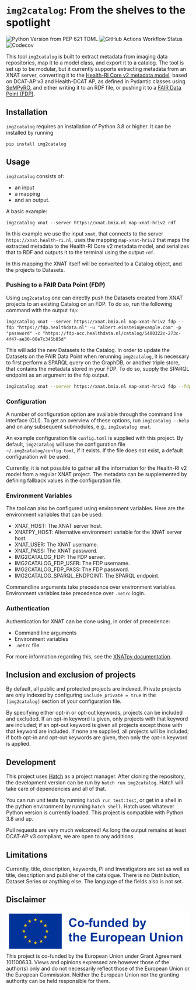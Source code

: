 # `img2catalog`: From the shelves to the spotlight

![Python Version from PEP 621 TOML](https://img.shields.io/python/required-version-toml?tomlFilePath=https%3A%2F%2Fraw.githubusercontent.com%2FHealth-RI%2Fimg2catalog%2Fmain%2Fpyproject.toml)
![GitHub Actions Workflow Status](https://img.shields.io/github/actions/workflow/status/Health-RI/img2catalog/python-test-package.yml)
![Codecov](https://img.shields.io/codecov/c/github/Health-RI/img2catalog)

This tool `img2catalog` is built to extract metadata from imaging data repositories, map it to a model class,
and export it to a catalog. The tool is set up to be modular, but it currently supports extracting metadata from 
an XNAT server, converting it to the [Health-RI Core v2 metadata model](https://github.com/Health-RI/health-ri-metadata/tree/v2.0.0),
based on DCAT-AP v3 and Health-DCAT AP,
as defined in Pydantic classes using [SeMPyRO](https://github.com/Health-RI/SeMPyRO), and either writing it 
to an RDF file, or pushing it to a [FAIR Data Point (FDP)](https://www.fairdatapoint.org/).

## Installation

`img2catalog` requires an installation of Python 3.8 or higher. It can be installed by running

```shell
pip install img2catalog
```

## Usage

`img2catalog` consists of:
- an input
- a mapping
- and an output.

A basic example:
```shell 
img2catalog xnat --server https://xnat.bmia.nl map-xnat-hriv2 rdf
```
In this example we use the input `xnat`, that connects to the server `https://xnat.health-ri.nl`,
uses the mapping `map-xnat-hriv2` that maps the extracted metadata to the Health-RI Core v2 metadata model, 
and serializes that to RDF and outputs it to the terminal using the output `rdf`. 

In this mapping the XNAT itself will be converted to a Catalog object, and the projects to Datasets.

### Pushing to a FAIR Data Point (FDP)

Using `img2catalog` one can directly push the Datasets created from XNAT projects to an existing Catalog on an FDP. 
To do so, run the following command with the output `fdp`:

```shell 
img2catalog xnat --server https://xnat.bmia.nl map-xnat-hriv2 fdp --fdp "https://fdp.healthdata.nl" -u "albert.einstein@example.com" -p "password" -c "https://fdp-acc.healthdata.nl/catalog/5400322c-273c-4f47-ae30-00e7c345b85d"
```
This will add the new Datasets to the Catalog. In order to update the Datasets on the FAIR Data Point when rerunning 
`img2catalog`, it is necessary to first perform a SPARQL query on the GraphDB, or another triple store, that contains
the metadata stored in your FDP. To do so, supply the SPARQL endpoint as an argument to the `fdp` output.

```sh
img2catalog xnat --server https://xnat.bmia.nl map-xnat-hriv2 fdp --fdp "https://fdp.healthdata.nl" -u "albert.einstein@example.com" -p "password" -c "https://fdp-acc.healthdata.nl/catalog/5400322c-273c-4f47-ae30-00e7c345b85d" -s "https://sparql-acc.healthdata.nl/repositories/fdp"
```   

### Configuration

A number of configuration option are available through the command line interface (CLI). To get an overview of these
options, run `img2catalog --help` and on any subsequent submodules, e.g., `img2catalog xnat`.

An example configuration file `config.toml` is supplied with this project. By default, `img2catalog`
will use the configuration file `~/.img2catalog/config.toml`, if it exists.
If the file does not exist, a default configuration will be used.

Currently, it is not possible to gather all the information for the Health-RI v2 model from a regular XNAT project.
The metadata can be supplemented by defining fallback values in the configuration file.

### Environment Variables

The tool can also be configured using environment variables. Here are the environment variables that can be used:
* XNAT_HOST: The XNAT server host.
* XNATPY_HOST: Alternative environment variable for the XNAT server host.
* XNAT_USER: The XNAT username.
* XNAT_PASS: The XNAT password.
* IMG2CATALOG_FDP: The FDP server.
* IMG2CATALOG_FDP_USER: The FDP username.
* IMG2CATALOG_FDP_PASS: The FDP password.
* IMG2CATALOG_SPARQL_ENDPOINT: The SPARQL endpoint.

Commandline arguments take precedence over environment variables. Environment variables take
precedence over `.netrc` login.

### Authentication

Authentication for XNAT can be done using, in order of precedence:
- Command line arguments
- Environment variables
- `.netrc` file.

For more information regarding this, see the [XNATpy documentation](https://xnat.readthedocs.io/en/latest/static/tutorial.html#credentials).

## Inclusion and exclusion of projects

By default, all public and protected projects are indexed. Private projects are only indexed by
configuring `include_private = true` in the `[img2catalog]` section of your configuration file.

By specifying either opt-in or opt-out keywords, projects can be included and excluded.
If an opt-in keyword is given, only projects with that keyword are included; if an opt-out keyword is given
all projects except those with that keyword are included. If none are supplied, all projects will be included;
if both opt-in and opt-out keywords are given, then only the opt-in keyword is applied.

## Development

This project uses [Hatch](https://hatch.pypa.io/latest/) as a project manager. After cloning the
repository, the development version can be run by `hatch run img2catalog`. Hatch will take care of
dependencies and all of that.

You can run unit tests by running `hatch run test:test`, or get in a shell in the python environment by
running `hatch shell`. Hatch uses whatever Python version is currently loaded.
This project is compatible with Python 3.8 and up.

Pull requests are very much welcomed! As long the output remains at least DCAT-AP v3 compliant,
we are open to any additions.

## Limitations

Currently, title, description, keywords, PI and Investigators are set as well as title, description
and publisher of the catalogue. There is no Distribution, Dataset Series or anything else.
The language of the fields also is not set.

## Disclaimer

![Emblem co-funded by the European Union](/ext/EN_Co-fundedbytheEU_RGB_POS.png)
This project is co-funded by the European Union under Grant Agreement 101100633. Views and opinions
expressed are however those of the author(s) only and do not necessarily reflect those of the
European Union or the European Commission. Neither the European Union nor the granting authority can
be held responsible for them.
